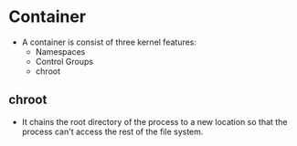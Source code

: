 # Container

- A container is consist of three kernel features:
  - Namespaces
  - Control Groups
  - chroot

## chroot

- It chains the root directory of the process to a new location so that the process can't access the rest of the file system.

